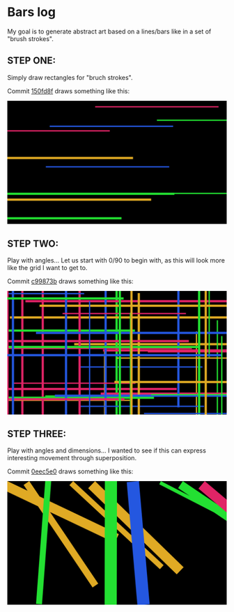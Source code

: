 # Bars log

My goal is to generate abstract art based on a lines/bars like in a set of "brush strokes".


## STEP ONE:

Simply draw rectangles for "bruch strokes".

Commit [150fd8f](https://github.com/nigini/p5js-playpen/commit/150fd8f204d9358b0df11dc0509fbf5e926a6c09) draws something like this:

![Colorful and thick horizontal lines drawn in a black background](./timeline/v1-justlines.png)


## STEP TWO:

Play with angles... Let us start with 0/90 to begin with, as this will look more like the grid I want to get to.

Commit [c99873b](https://github.com/nigini/p5js-playpen/commit/c99873b549326771167700a3c7734a26f747019a) draws something like this:

![Colorful and thick horizontal lines drawn in a black background](./timeline/v2-justlines.png)

## STEP THREE:

Play with angles and dimensions... I wanted to see if this can express interesting movement through superposition.

Commit [0eec5e0](https://github.com/nigini/p5js-playpen/commit/0eec5e06b7496383985c8a1f5bb18c84df4c79aa) draws something like this:

![Colorful lines with different thickness and angles drawn in a black background](./timeline/v3-justlines.png)
